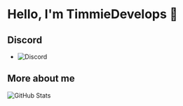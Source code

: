 # Hello, I'm TimmieDevelops 👋

## Discord
- ![Discord](https://discord.c99.nl/widget/theme-3/844680229506514974.png)

## More about me
![GitHub Stats](https://github-readme-stats.vercel.app/api?username=TimmieDevelops&show_icons=true&theme=dark)
